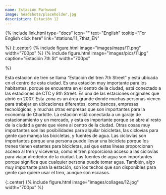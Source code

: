 ```yaml
---
name: Estación Parkwood
image: headshots/placeholder.jpg
description: Estación 12
---
```


{%
  include link.html
  type="docs"
  icon=""
  text="English"
  tooltip="For English click here"
  link="stations/11_7thst_EN"

%}
{:.center}
{%
  include figure.html
  image="images/maps/11.png"
  width="700px"
%}
{%
  include figure.html
  image="images/pics/11.jpg"
  caption="Estación 7th St"
  width="700px"

%}
 
 
Esta estación de tren se llama “Estación del tren 7th Street” y está ubicada en el centro de esta ciudad. Es una estación muy importante para los habitantes, porque se encuentra en el centro de la ciudad, está conectado a las estaciones de CTC y 9th Street. Es una de las estaciones originales que abrió en 2007. Esta zona es un área grande donde muchas personas vienen para trabajar en ubicaciones diferentes, como bancos, empresas tecnológicas, y muchas otras empresas que son importantes para la economía de Charlotte. La estación está conectada a un garaje de estacionamiento y un mercado, y esta es importante porque se abre al resto de la ciudad a gente que viene al centro de la ciudad. Otras cosas muy importantes son las posibilidades para alquilar bicicletas, las ciclovías para gente que maneja las bicicletas, y fuentes de agua. Las ciclovías son importantes porque una persona puede llevar una bicicleta porque los trenes tienen estantes para bicicletas, así que estas líneas proporcionan acceso al tren y viceversa, como el tren proporciona acceso a las ciclovías para viajar alrededor de la ciudad. Las fuentes de agua son importantes porque significa que cualquier persona puede tomar agua. También, algo muy importante para la estación, son los techos que son disponibles para gente que quiere usar el tren, aunque son escasos.

{:.center}
{%
include figure.html
image="images/collages/12.jpg"
width="700px"
%}
